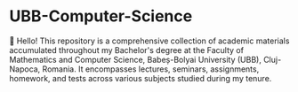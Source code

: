 # UBB-Computer-Science
👋 Hello! This repository is a comprehensive collection of academic materials accumulated throughout my Bachelor's degree at the Faculty of Mathematics and Computer Science, Babeș-Bolyai University (UBB), Cluj-Napoca, Romania. It encompasses lectures, seminars, assignments, homework, and tests across various subjects studied during my tenure.
